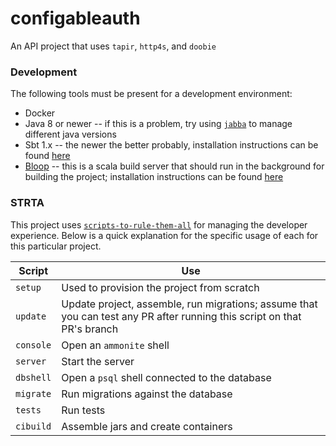 # configableauth
An API project that uses `tapir`, `http4s`, and `doobie`

### Development

The following tools must be present for a development environment:
 - Docker
 - Java 8 or newer -- if this is a problem, try using [`jabba`](https://github.com/shyiko/jabba#jabba--) to manage different java versions
 - Sbt 1.x -- the newer the better probably, installation instructions can be found [here](https://www.scala-sbt.org/download.html)
 - [Bloop](https://scalacenter.github.io/bloop/) -- this is a scala build server that should run in the background for building the project; installation instructions can be found [here](https://scalacenter.github.io/bloop/setup)

### STRTA

This project uses [`scripts-to-rule-them-all`](https://github.blog/2015-06-30-scripts-to-rule-them-all/) for managing the developer experience. Below is a quick explanation for the specific usage of each for this particular project.

| Script | Use |
|---|---|
| `setup` | Used to provision the project from scratch |
| `update` | Update project, assemble, run migrations; assume that you can test any PR after running this script on that PR's branch |
| `console` | Open an `ammonite` shell |
| `server` | Start the server |
| `dbshell` | Open a `psql` shell connected to the database |
| `migrate` | Run migrations against the database |
| `tests` | Run tests |
| `cibuild` | Assemble jars and create containers |
